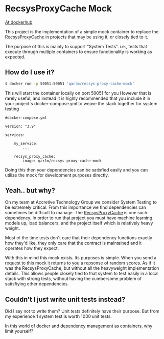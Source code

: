 # RecsysProxyCache Mock

[At dockerhub](https://hub.docker.com/repository/docker/qarlm/recsys-proxy-cache-mock)

This project is the implementation of a simple mock container to replace the
[RecsysProxyCache](https://github.com/cjmcgraw/recsys-proxy-cache) in projects that may
be using it, or closely tied to it.

The purpose of this is mainly to support "System Tests". i.e., tests that execute through
multiple containers to ensure functionality is working as expected.

## How do I use it?

```bash
$ docker run -p 50051:50051 'qarlm/recsys-proxy-cache-mock'
```

This will start the container locally on port 50051 for you
However that is rarely useful, and instead it is highly recommended
that you include it in your project's docker-compose.yml to weave the
stack together for system testing

```
#docker-compose.yml

version: "3.9"

services:

    my_service:
        ...

    recsys_proxy_cache:
        image: qarlm/recsys-proxy-cache-mock
```

Doing this then your dependencies can be satisfied easily and you can utilize the mock
for development purposes directly.

## Yeah.. but why?

On my team at Accretive Technology Group we consider System Testing to be extremely critical.
From this importance we find dependencies can sometimes be difficult to manage. The [RecsysProxyCache](https://github.com/cjmcgraw/recsys-proxy-cache)
is one such dependency. In order to run that project you must have machine learning models up, load balancers,
and the project itself which is relatively heavy weight.

Most of the time tests don't care that their dependency functions exactly how they'd like, they only care that
the contract is maintained and it operates how they expect.

With this in mind this mock exists. Its purposes is simple. When you send a request to this mock it returns to you
a repsonse of random scores. As if it was the RecsysProxyCache, but without all the heavyweight implementation details.
This allows people closely tied to that system to test easily in a local stack with strong tests, without having the
cumbersome problem of satisfiying other dependencies.

## Couldn't I just write unit tests instead?

Did I say not to write them? Unit tests definitely have their purpose. But from my experience 1 system test is worth
1000 unit tests. 

In this world of docker and dependency management as containers, why limit yourself?

